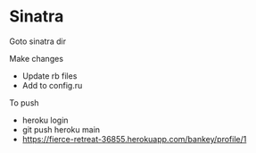 # Sinatra

Goto sinatra dir

Make changes

- Update rb files
- Add to config.ru

To push

- heroku login
- git push heroku main
- https://fierce-retreat-36855.herokuapp.com/bankey/profile/1

